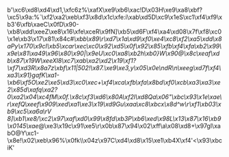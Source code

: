 b'\xc6\xd8\xd4\xd1,\xfc6z%\xafX\xe9\xb6\xac!D\x03H\xe9\xa8\xbf?\xc5\x9a:%`\xf2\xa2\xeb\xf3\x8d\x1c\xfe:i\xab\xd5D\xc9\x1eS\xc1\xf4\xf9\xb3\'6\xfb\xaeC\x0fD\x90-\xb8\xdd\xeeZ\xe8\x16\xfe\xceR\x9fN]\xb5\xd6F\xf4\xa4\xd08\x7f\xf8\xc0\x1e\xb3\x17\x81\x84c#_\xbb\x89\r\xd7\x1a\xd9\xf0\xe4\xc8\xf2\xa5\xdd\x8aPy\x170\x9cI\xb5\xcar\xec\xc0\x92\xd5\x0f\x92\x85\xfb\xf4\xfa\xb2\x99\x9e\x81\xa49\x96\x80\x90|\x9eU\xc0\xa8\xb2h\xb0}W\x90@\x8c\xeaf\xdb\x87\x19W\xeeXl8\xc7\xab\xa2\xd2\x19\xf1?\xf7\xd3R\x8a7z\xbf\x11|502!\x87.\xe9\xe3,y\x05\x0e\ndR\n\xeeg\xd7f\xf4\xa3\x91}gafK\xa1-\xb6\xf5O\xe2\xe5\xd3\xc0\xec+\xf4\xca\xfb\xfa\x8bd\xf0\xcb\xa3\xa3\xe2\x85d\xafq\xa2?0\xa2\x04\xc4fM\x0f.\x8c\xf3\xd6\x80A\xf2l\xd8Qa\x06"\xbc\x93\x1e\xae\r\xefQ\xeef\x909\xed\xa1\xe3\x19\xd9Gu\xaa\xc8\xbcx\x8d^w\r\xf1\xb03\xb9\xc5\xa6a\rV 8]\xb1\xe8/\xc2\x97\xaf\xd0\x99\x8fd\xb3P\xb6\xed\x98L\x13\x87\x16\xb9\x0145\xae_@\xe3\x19c\x91\xe5\r\x0b\x87\x94\x02\xff\\a\x08\xd8+\x97gl\xabO@Y\xc1-\x8e!\x02\xeb\x96%\x0fk\\\x04z\x97C\xd4\xd8\x15\xe1\xb4X\xf4\'<\x93\xbciK'